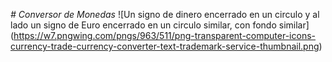 <em> # Conversor de Monedas </em>
![Un signo de dinero encerrado en un circulo y al lado un signo de Euro encerrado en un circulo similar, con fondo similar] (https://w7.pngwing.com/pngs/963/511/png-transparent-computer-icons-currency-trade-currency-converter-text-trademark-service-thumbnail.png)
